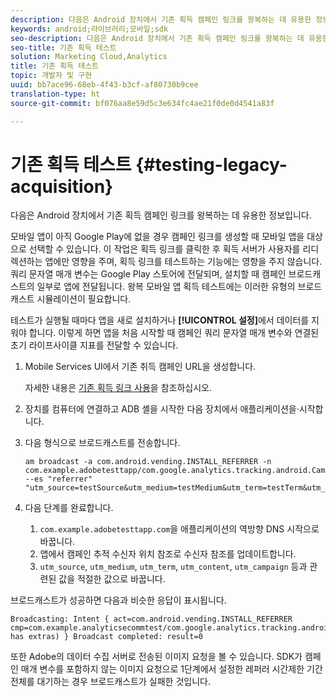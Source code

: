 ```yaml
---
description: 다음은 Android 장치에서 기존 획득 캠페인 링크를 왕복하는 데 유용한 정보입니다.
keywords: android;라이브러리;모바일;sdk
seo-description: 다음은 Android 장치에서 기존 획득 캠페인 링크를 왕복하는 데 유용한 정보입니다.
seo-title: 기존 획득 테스트
solution: Marketing Cloud,Analytics
title: 기존 획득 테스트
topic: 개발자 및 구현
uuid: bb7ace96-68eb-4f43-b3cf-af80730b9cee
translation-type: ht
source-git-commit: bf076aa8e59d5c3e634fc4ae21f0de0d4541a83f

---
```



# 기존 획득 테스트 {#testing-legacy-acquisition}

다음은 Android 장치에서 기존 획득 캠페인 링크를 왕복하는 데 유용한 정보입니다.

모바일 앱이 아직 Google Play에 없을 경우 캠페인 링크를 생성할 때 모바일 앱을 대상으로 선택할 수 있습니다. 이 작업은 획득 링크를 클릭한 후 획득 서버가 사용자를 리디렉션하는 앱에만 영향을 주며, 획득 링크를 테스트하는 기능에는 영향을 주지 않습니다. 쿼리 문자열 매개 변수는 Google Play 스토어에 전달되며, 설치할 때 캠페인 브로드캐스트의 일부로 앱에 전달됩니다. 왕복 모바일 앱 획득 테스트에는 이러한 유형의 브로드캐스트 시뮬레이션이 필요합니다.

테스트가 실행될 때마다 앱을 새로 설치하거나 **[!UICONTROL 설정]**&#x200B;에서 데이터를 지워야 합니다. 이렇게 하면 앱을 처음 시작할 때 캠페인 쿼리 문자열 매개 변수와 연결된 초기 라이프사이클 지표를 전달할 수 있습니다.

1. Mobile Services UI에서 기존 취득 캠페인 URL을 생성합니다.

   자세한 내용은 [기존 획득 링크 사용](/help/using/acquisition-main/c-marketing-links-builder/t-create-edit-adobe-links/c-use-legacy-acquisition-links/c-use-legacy-acquisition-links.md)을 참조하십시오.
1. 장치를 컴퓨터에 연결하고 ADB 셸을 시작한 다음 장치에서 애플리케이션을·시작합니다.
1. 다음 형식으로 브로드캐스트를 전송합니다.

   ```
   am broadcast -a com.android.vending.INSTALL_REFERRER -n com.example.adobetesttapp/com.google.analytics.tracking.android.CampaignTrackingReceiver --es "referrer" "utm_source=testSource&utm_medium=testMedium&utm_term=testTerm&utm_content=testContent&utm_campaign=testCampaign&trackingcode=trackingvalue"
   ```

1. 다음 단계를 완료합니다.
   1. `com.example.adobetesttapp.com`을 애플리케이션의 역방향 DNS 시작으로 바꿉니다.
   1. 앱에서 캠페인 추적 수신자 위치 참조로 수신자 참조를 업데이트합니다.
   1. `utm_source`, `utm_medium`, `utm_term`, `utm_content`, `utm_campaign` 등과 관련된 값을 적절한 값으로 바꿉니다.

브로드캐스트가 성공하면 다음과 비슷한 응답이 표시됩니다.

```
Broadcasting: Intent { act=com.android.vending.INSTALL_REFERRER cmp=com.example.analyticsecommtest/com.google.analytics.tracking.android.AnalyticsReceiver has extras) } Broadcast completed: result=0
```

또한 Adobe의 데이터 수집 서버로 전송된 이미지 요청을 볼 수 있습니다. SDK가 캠페인 매개 변수를 포함하지 않는 이미지 요청으로 1단계에서 설정한 레퍼러 시간제한 기간 전체를 대기하는 경우 브로드캐스트가 실패한 것입니다.
